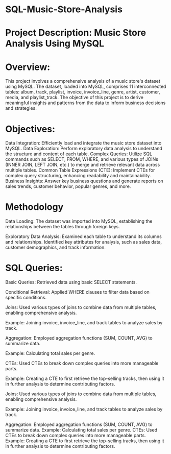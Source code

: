 # SQL-Music-Store-Analysis

# Project Description: Music Store Analysis Using MySQL

# Overview:

This project involves a comprehensive analysis of a music store's dataset using MySQL. The dataset, loaded into MySQL, comprises 11 interconnected tables: album, track, playlist, invoice, invoice_line, genre, artist, customer, media, and playlist_track. The objective of this project is to derive meaningful insights and patterns from the data to inform business decisions and strategies.

# Objectives:

Data Integration: Efficiently load and integrate the music store dataset into MySQL.
Data Exploration: Perform exploratory data analysis to understand the structure and content of each table.
Complex Queries: Utilize SQL commands such as SELECT, FROM, WHERE, and various types of JOINs (INNER JOIN, LEFT JOIN, etc.) to merge and retrieve relevant data across multiple tables.
Common Table Expressions (CTE): Implement CTEs for complex query structuring, enhancing readability and maintainability.
Business Insights: Answer key business questions and generate reports on sales trends, customer behavior, popular genres, and more.

# Methodology
Data Loading: The dataset was imported into MySQL, establishing the relationships between the tables through foreign keys.

Exploratory Data Analysis:
Examined each table to understand its columns and relationships.
Identified key attributes for analysis, such as sales data, customer demographics, and track information.

# SQL Queries:

Basic Queries: Retrieved data using basic SELECT statements.

Conditional Retrieval: Applied WHERE clauses to filter data based on specific conditions.

Joins: Used various types of joins to combine data from multiple tables, enabling comprehensive analysis.

Example: Joining invoice, invoice_line, and track tables to analyze sales by track.

Aggregation: Employed aggregation functions (SUM, COUNT, AVG) to summarize data.

Example: Calculating total sales per genre.

CTEs: Used CTEs to break down complex queries into more manageable parts.

Example: Creating a CTE to first retrieve the top-selling tracks, then using it in further analysis to determine contributing factors.

Joins: Used various types of joins to combine data from multiple tables, enabling comprehensive analysis.

Example: Joining invoice, invoice_line, and track tables to analyze sales by track.

Aggregation: Employed aggregation functions (SUM, COUNT, AVG) to summarize data.
Example: Calculating total sales per genre.
CTEs: Used CTEs to break down complex queries into more manageable parts.
Example: Creating a CTE to first retrieve the top-selling tracks, then using it in further analysis to determine contributing factors.
